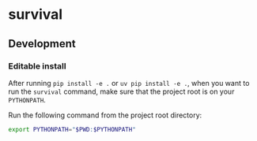 # survival

## Development

### Editable install

After running `pip install -e .` or `uv pip install -e .`, when you want to run the `survival` command, make sure that the project root is on your `PYTHONPATH`.

Run the following command from the project root directory:

```bash
export PYTHONPATH="$PWD:$PYTHONPATH"
```
